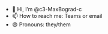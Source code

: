 - 👋 Hi, I’m @c3-MaxBograd-c
- 📫 How to reach me: Teams or email
- 😄 Pronouns: they/them

<!---
c3-MaxBograd-c/c3-MaxBograd-c is a ✨ special ✨ repository because its `README.md` (this file) appears on your GitHub profile.
You can click the Preview link to take a look at your changes.
--->
